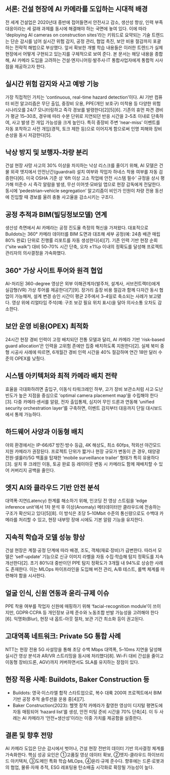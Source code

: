 ## 서론: 건설 현장에 AI 카메라를 도입하는 시대적 배경
전 세계 건설업은 2020년대 중반에 접어들면서 안전사고 감소, 생산성 향상, 인력 부족 대응이라는 세 갈래 과제를 동시에 해결해야 하는 국면에 놓여 있다. 이에 따라 ‘deploying AI cameras on construction sites’라는 키워드로 요약되는 기술 트렌드는 단순 감시를 넘어 실시간 위험 감지, 공정 관리, 협업 촉진, 보안 비용 절감까지 포괄하는 전략적 해법으로 부상했다. 앞서 확보한 개별 학습 내용들은 이러한 트렌드가 실제 현장에서 어떻게 구현되고 있는지를 구체적으로 보여 준다. 본 문서는 해당 내용을 종합해, AI 카메라 도입을 고려하는 건설·엔지니어링·발주사·IT 통합사업자에게 통합적 시사점을 제공하고자 한다.

## 실시간 위험 감지와 사고 예방 기능
가장 직접적인 가치는 ‘continuous, real-time hazard detection’이다. AI 기반 컴퓨터 비전 알고리즘은 무단 출입, 중장비 오용, PPE(개인 보호구) 미착용 등 다양한 위험 시나리오를 24/7 모니터링하고 즉각 경보를 발령한다[2][5][6]. 기존의 휴먼 파견 경비가 평균 15–30초, 경우에 따라 수분 단위로 지연되던 반응 시간을 2–5초 이내로 단축하여, 사고 발생 전 개입 가능성을 크게 높인다. 특히 중장비 주변 ‘near-miss’ 이벤트를 자동 포착하고 사전 개입(경적, 토크 제한 등)으로 이어지게 함으로써 인명 피해와 장비 손상을 동시 저감한다[5].

## 낙상 방지 및 보행자-차량 분리
건설 현장 사망 사고의 30% 이상을 차지하는 낙상 리스크를 줄이기 위해, AI 모델은 건물 외곽 엣지에서 안전난간(guardrail) 설치 여부와 작업자 하네스 착용 여부를 자동 검증한다[6]. 미국 OSHA 기준 상 ‘6ft 이상 고소 작업에 안전 시스템 필수’ 규정을 상시 평가해 미준수 시 즉각 알람을 발생, 무선 이어셋·모바일 앱으로 현장 감독에게 전달한다. 동시에 ‘pedestrian–vehicle segregation’ 알고리즘이 비인가 인원이 차량 전용 동선에 진입할 때 경보를 울려 충돌 사고율을 감소시키는 구조다.

## 공정 추적과 BIM(빌딩정보모델) 연계
생산성 측면에서 AI 카메라는 공정 진도율 측정의 혁신을 가져왔다. 대표적으로 Buildots는 360° 카메라 데이터를 BIM 도면과 대조해 세부 공정(예: 24층 배관 매립 80% 완료) 단위로 진행률 리포트를 자동 생성한다[4][7]. 기존 인력 기반 현장 순회(“site walk”) 대비 50–70% 시간 단축, 오차 ±1%p 이내의 정확도를 달성해 프로젝트 관리자의 의사결정을 가속화했다.

## 360° 가상 사이트 투어와 원격 협업
AI-처리된 360-degree 영상은 외부 이해관계자(발주처, 설계사, 서브컨트랙터)에게 실감형(VR) 가상 투어를 제공한다[7][9]. 장거리 출장 비용 절감과 함께 다자간 동시 협업이 가능해져, 설계 변경 승인 시간이 평균 2주에서 3–4일로 축소되는 사례가 보고됐다. 영상 위에 리얼타임 주석(예: 구조 보강 필요 위치 표시)을 달아 의사소통 오차도 감소한다.

## 보안 운영 비용(OPEX) 최적화
24시간 현장 경비 인력이 고정 배치되던 전통 모델과 달리, AI 카메라 기반 ‘risk-based guard allocation’은 인력을 고위험 존에만 집중 배치하도록 지원한다[2]. 실제 북미 중형 시공사 사례에 따르면, 6개월간 경비 인력 시간을 40% 절감하며 연간 18만 달러 수준의 OPEX를 낮췄다.

## 시스템 아키텍처와 최적 카메라 배치 전략
효율을 극대화하려면 출입구, 이동식 타워크레인 하부, 고가 장비 보관소처럼 사고·도난 빈도가 높은 지점을 중심으로 ‘optimal camera placement map’을 수립해야 한다[3]. 다중 카메라·센서를 알람, 전자 출입통제, 심지어 무인 드론과 연동해 ‘unified security orchestration layer’를 구축하면, 이벤트 감지부터 대응까지 단일 대시보드에서 통제 가능하다.

## 하드웨어 사양과 이동형 배치
야외 환경에서는 IP-66/67 방진·방수 등급, 4K 해상도, 최소 60fps, 적외선 야간모드 지원 카메라가 권장된다. 프로젝트 단위가 짧거나 현장 규모가 변동이 큰 경우, 태양광 전원·셀룰러/5G 백홀을 탑재한 ‘mobile surveillance trailer’ 형태가 특히 유용하다[3]. 설치 후 크레인 이동, 토공 완료 등 레이아웃 변동 시 카메라도 함께 재배치할 수 있어 커버리지 공백을 줄인다.

## 엣지 AI와 클라우드 기반 안전 분석
대역폭·지연(Latency) 한계를 해소하기 위해, 인코딩 전 영상 스트림을 ‘edge inference unit’에서 1차 분석 후 이상(Anomaly) 메타데이터만 클라우드에 전송하는 구조가 확산되고 있다[5][8]. 이 방식은 초당 5–10Mbit 수준의 통신량으로도 수백대 카메라를 처리할 수 있고, 현장 내부망 장애 시에도 기본 알람 기능을 유지한다.

## 지속적 학습과 모델 성능 향상
건설 현장은 계절·공정 단계에 따라 배경, 조도, 객체(재료·장비)가 급변한다. 따라서 모델은 ‘self-update’ 기능으로 신규 이미지 라벨을 자동 수집·학습해 탐지 정확도를 지속 개선한다[2]. 초기 80%대 중반이던 PPE 탐지 정확도가 3개월 내 94%로 상승한 사례도 존재한다. 이는 MLOps 파이프라인을 도입해 버전 관리, A/B 테스트, 롤백 체계를 마련해야 함을 시사한다.

## 얼굴 인식, 신원 연동과 윤리·규제 이슈
PPE 착용 여부를 작업자 신원에 매핑하기 위해 ‘facial-recognition module’이 쓰이지만, GDPR·CCPA 등 개인정보 규제 준수와 노동조합 반발 가능성을 고려해야 한다[6]. 익명화(Blur), 현장 내 옵트-아웃 절차, 보관 기간 최소화 등이 권고된다.

## 고대역폭 네트워크: Private 5G 통합 사례
NTT는 현장 전용 5G 사설망을 통해 초당 수백 Mbps 대역폭, 5–10ms 지연을 달성해 실시간 영상 분석과 AR/VR 스트리밍을 동시에 처리했다[8]. Wi-Fi 대비 간섭을 줄이고 이동형 장비(드론, AGV)까지 커버하면서도 SLA를 유지하는 장점이 있다.

## 현장 적용 사례: Buildots, Baker Construction 등
- Buildots: 영국·이스라엘 합작 스타트업으로, 복수 대륙 200여 프로젝트에서 BIM 기반 공정 추적 솔루션을 운용 중[4][7].
- Baker Construction(2023): 헬멧 장착 카메라가 촬영한 영상이 디지털 평면도에 자동 매핑되어 ‘hazard list’를 생성, 안전 미팅 준비 시간을 70% 단축[4].
이 두 사례는 AI 카메라가 ‘안전+생산성’이라는 이중 가치를 제공함을 실증한다.

## 결론 및 향후 전망
AI 카메라 도입은 단순 감시에서 벗어나, 건설 현장 전반의 데이터 기반 의사결정 체계를 가속화한다. 핵심 성공 요인은 ①고품질 영상 데이터 확보, ②엣지-클라우드 하이브리드 아키텍처, ③도메인 특화 학습·MLOps, ④윤리·규제 준수다. 향후에는 드론·로봇과의 협업, 물류·자재 추적, ESG 레포팅용 탄소배출 시각화로 확장될 가능성이 높다.